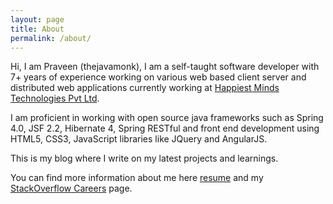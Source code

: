 ```yaml
---
layout: page
title: About
permalink: /about/
---
```


Hi, I am Praveen (thejavamonk), I am a self-taught software developer with 7+ years of experience working on various web based client server and distributed web applications currently working at [Happiest Minds Technologies Pvt Ltd](http://www.happiestminds.com/).

I am proficient in working with open source java frameworks such as Spring 4.0, JSF 2.2, Hibernate 4, Spring RESTful and front end development using HTML5, CSS3, JavaScript libraries like JQuery and AngularJS.

This is my blog where I write on my latest projects and learnings.

You can find more information about me here [resume](https://github.com/thejavamonk/thejavamonk.github.io/raw/master/resources/PraveenKumar_4_Java_Developer.pdf) and my [StackOverflow Careers](http://stackoverflow.com/cv/praveen-kumar-186552) page.

